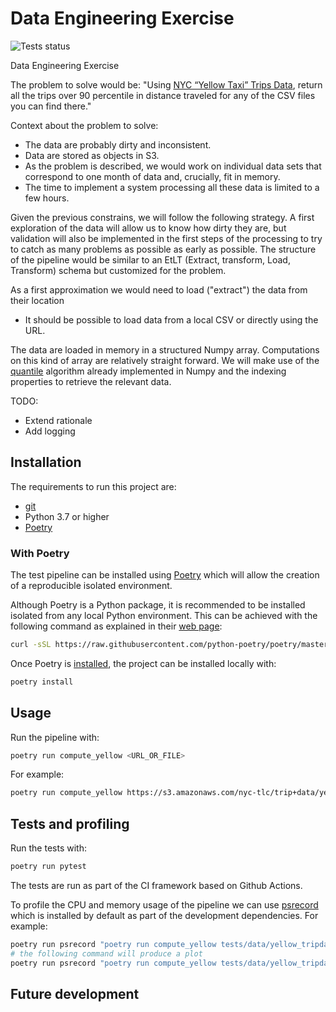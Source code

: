 # Data Engineering Exercise

![Tests status](https://github.com/nudomarinero/data-engineering-exercise/actions/workflows/tests.yml/badge.svg)

Data Engineering Exercise

The problem to solve would be: "Using [NYC “Yellow Taxi” Trips Data](https://www1.nyc.gov/site/tlc/about/tlc-trip-record-data.page), return all the trips over 90 percentile in distance traveled for any of the CSV files you can find there."

Context about the problem to solve:
* The data are probably dirty and inconsistent.
* Data are stored as objects in S3.
* As the problem is described, we would work on individual data sets that correspond to one month of data and, crucially, fit in memory.
* The time to implement a system processing all these data is limited to a few hours.

Given the previous constrains, we will follow the following strategy. A first exploration of the data will allow us to know how dirty they are, but validation will also be implemented in the first steps of the processing to try to catch as many problems as possible as early as possible. The structure of the pipeline would be similar to an EtLT (Extract, transform, Load, Transform) schema but customized for the problem.

As a first approximation we would need to load ("extract") the data from their location

* It should be possible to load data from a local CSV or directly using the URL.

The data are loaded in memory in a structured Numpy array. Computations on this kind of array are relatively straight forward. We will make use of the [quantile](https://numpy.org/doc/stable/reference/generated/numpy.quantile.html) algorithm already implemented in Numpy and the indexing properties to retrieve the relevant data.


TODO:
* Extend rationale
* Add logging
## Installation

The requirements to run this project are:
* [git](https://git-scm.com/)
* Python 3.7 or higher
* [Poetry](https://python-poetry.org/)

### With Poetry

The test pipeline can be installed using [Poetry](https://python-poetry.org/) which will allow the creation of a reproducible isolated environment.

Although Poetry is a Python package, it is recommended to be installed isolated from any local Python environment. This can be achieved with the following command as explained in their [web page](https://python-poetry.org/docs/#installation):
```bash
curl -sSL https://raw.githubusercontent.com/python-poetry/poetry/master/install-poetry.py | python -
```

Once Poetry is [installed](https://python-poetry.org/docs/#installation), the project can be installed locally with:
```bash
poetry install
```

## Usage

Run the pipeline with:
```bash
poetry run compute_yellow <URL_OR_FILE>
```

For example:
```bash
poetry run compute_yellow https://s3.amazonaws.com/nyc-tlc/trip+data/yellow_tripdata_2020-01.csv
```
## Tests and profiling

Run the tests with:
```bash
poetry run pytest
```

The tests are run as part of the CI framework based on Github Actions.

To profile the CPU and memory usage of the pipeline we can use [psrecord](https://github.com/astrofrog/psrecord) which is installed by default as part of the development dependencies. For example:
```bash
poetry run psrecord "poetry run compute_yellow tests/data/yellow_tripdata_2020-01.csv" --log activity.txt
# the following command will produce a plot
poetry run psrecord "poetry run compute_yellow tests/data/yellow_tripdata_2020-01.csv" --plot plot.png
```

## Future development

 
